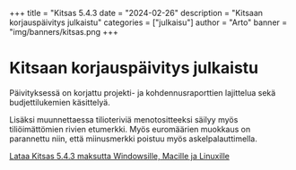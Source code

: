 +++
title = "Kitsas 5.4.3
date = "2024-02-26"
description = "Kitsaan korjauspäivitys julkaistu"
categories = ["julkaisu"]
author = "Arto"
banner = "img/banners/kitsas.png
+++  

# Kitsaan korjauspäivitys julkaistu

Päivityksessä on korjattu projekti- ja kohdennusraporttien lajittelua sekä budjettilukemien käsittelyä. 

Lisäksi muunnettaessa tilioteriviä menotositteeksi säilyy myös tiliöimättömien rivien etumerkki. Myös euromäärien muokkaus on parannettu niin, että miinusmerkki poistuu myös askelpalauttimella.


[Lataa Kitsas 5.4.3 maksutta Windowsille, Macille ja Linuxille](/lataa)